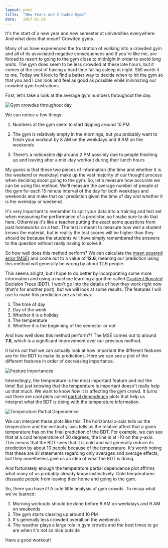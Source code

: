 ```yaml
---
layout: post
title:  "New Years and Crowded Gyms"
date:   2017-01-29
---
```


It's the start of a new year and new semester at universities everywhere. And what does that mean? Crowded gyms.

Many of us have experienced the frustration of walking into a crowded gym and all of its associated negative consequences and if you're like me, are forced to  resort to going to the gym close to midnight in order to avoid long waits. The gym does seem to be less crowded at these late hours, but it comes at the cost of having a hard time falling asleep at night. Still worth it to me. Today we'll look to find a better way to decide when to hit the gym so that you and I can look and feel as good as possible while minimizing our crowded gym frustrations.

First, let's take a look at the average gym numbers throughout the day. 

![Gym crowdes throughout day](https://github.com/wmoon5/wmoon5.github.io/blob/master/images/gym_crowds/overall_average.png?raw=true)

We can notice a few things:

1. Numbers at the gym seem to start dipping around 10 PM

2. The gym is relatively empty in the mornings, but you probably want to finish your workout by 8 AM  on the weekdays and 9 AM on the weekends

3. There's a noticeable dip around 2 PM possibly due to people finishing up and leaving after a mid-day workout during their lunch hours

My guess is that these two pieces of information (the time and whether it is the weekend or weekday) make up the vast majority of our thought process when deciding about going to the gym. So, let's measure how accurate we can be using this method. We'll measure the average number of people at the gym for each 15 minute interval of the day for both weekdays and weekends and make that our prediction given the time of day and whether it is the weekday or weekend. 

It's very important to remember to split your data into a training and test set when measuring the performance of a predictor, so I make sure to do that here. Otherwise it's like a teacher putting the exact some questions from past homeworks on a test. The test is meant to measure how well a student knows the material, but in reality the test scores will be higher than they should be because the students will have simply remembered the answers to the question without really having to solve it.

So how well does this method perform? We can calculate the [mean squared error (MSE)](https://en.wikipedia.org/wiki/Mean_squared_error) and come out to a value of **12.6**, meaning our prediction using this method will generally be wrong by about 12.6 people. 

This seems alright, but I hope to do better by incorporating some more information and using a machine learning algorithm called [Gradient Boosted](https://en.wikipedia.org/wiki/Gradient_boosting) Decision Trees (BDT). I won't go into the details of how they work right now (that's for another post), but we will look at some results. The features I will use to make this prediction are as follows:

1. The time of day
2. Day of the week
3. Whether it is a holiday
4. The temperature
5. Whether it is the beginning of the semester or not

And how well does this method perform?? The MSE comes out to around **7.8**, which is a significant improvement over our previous method. 

It turns out that we can actually look at how important the different features are for the BDT to make its predictions. Here we can see a plot of the different features in order of decreasing importance.

![Feature Importances](https://github.com/wmoon5/wmoon5.github.io/blob/master/images/gym_crowds/FeatureImportances.png?raw=true)

Interestingly, the temperature is the most important feature and not the time! But just knowing that the temperature is important doesn't really help us that much. We want to know *how* it is affecting the gym crowd. It turns out there are cool plots called [partial dependence](http://scikit-learn.org/stable/auto_examples/ensemble/plot_partial_dependence.html) plots that help us interpret what the BDT is doing with the temperature information.

![Temperature Partial Dependence](https://github.com/wmoon5/wmoon5.github.io/blob/master/images/gym_crowds/TempPartialDependence.png?raw=true)

We can interpret these plots like this. The horizontal x-axis tells us the temperature and the vertical y-axis tells us the relative affect that a given temperature has on the final prediction of the BDT. For example, we can see that at a cold temperature of 50 degrees, the line is at -10 on the y-axis. This means that the BDT sees that it is cold and will generally reduce its prediction by about 10 people because of the temperature. It's worth noting that these are all statements regarding only averages and average effects, but they nonetheless give us an idea of what the BDT is doing. 

And fortunately enough the temperature partial dependence plot affirms what many of us probably already know instinctively. Cold temperatures dissuade people from leaving their home and going to the gym.

So, there you have it! A cute little analysis of gym crowds. To recap what we've learned:

1. Morning workouts should be done before 8 AM on weekdays and 9 AM on weekends
2. The gym starts clearing up around 10 PM
3. It's generally less crowded overall on the weekends
4. The weather plays a large role in gym crowds and the best times to go are when it's not so nice outside

Have a good workout!

